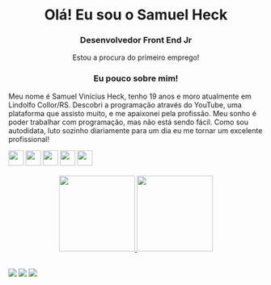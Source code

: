 <h1 style="text-align: center;">Olá! Eu sou o Samuel Heck</h1>
<h3 style="text-align: center;">Desenvolvedor Front End Jr</h3>
<p style="text-align: center;">Estou a procura do primeiro emprego!</p>

<h3 style="text-align: center;">Eu pouco sobre mim!</h3>
<p style="width: 100%;">Meu nome é Samuel Vinícius Heck, tenho 19 anos e moro atualmente em Lindolfo Collor/RS. Descobri
    a programação através do YouTube, uma plataforma que assisto muito, e me apaixonei pela profissão. Meu sonho é poder
    trabalhar com programação, mas não está sendo fácil. Como sou autodidata, luto sozinho diariamente para um dia eu me
    tornar um excelente profissional!
</p>

<div style="display: inline_block">
    <img height="30" width="30" src="https://cdn.jsdelivr.net/gh/devicons/devicon/icons/html5/html5-original.svg" />
    <img height="30" width="30" src="https://cdn.jsdelivr.net/gh/devicons/devicon/icons/css3/css3-original.svg" />
    <img height="30" width="30" src="https://cdn.jsdelivr.net/gh/devicons/devicon/icons/javascript/javascript-original.svg" />
    <img height="30" width="30" src="https://cdn.jsdelivr.net/gh/devicons/devicon/icons/react/react-original.svg" />
    <img height="30" width="30" src="https://cdn.jsdelivr.net/gh/devicons/devicon/icons/sass/sass-original.svg" />
</div>    <br>

<div align="center">
    <a href="https://github.com/samuuel">
        <img height="150em"
            src="https://github-readme-stats.vercel.app/api?username=samuueel&show_icons=true&theme=dracula&include_all_commits=true&count_private=true" />
        <img height="150em"
            src="https://github-readme-stats.vercel.app/api/top-langs/?username=samuueel&layout=compact&langs_count=7&theme=dracula" />
</div> <br>

<a href="https://instagram.com/samuel.heck_" target="_blank"><img src="https://img.shields.io/badge/-Instagram-%23E4405F?style=for-the-badge&logo=instagram&logoColor=white" target="_blank"></a>
<a href = "mailto:svheck2016@gmail.com"><img src="https://img.shields.io/badge/-Gmail-%23333?style=for-the-badge&logo=gmail&logoColor=white" target="_blank"></a>
<a href="https://www.linkedin.com/in/samuel-heck-04210a222" target="_blank"><img src="https://img.shields.io/badge/-LinkedIn-%230077B5?style=for-the-badge&logo=linkedin&logoColor=white" target="_blank"></a> 
